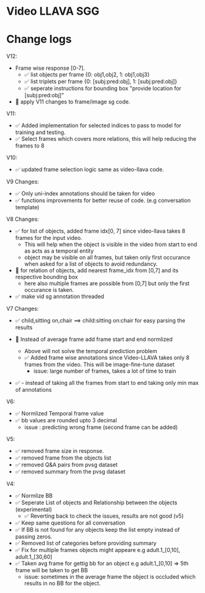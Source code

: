 # Video LLAVA SGG


# Change logs


V12:
- Frame wise response [0-7]. 
    - :white_check_mark: list objects per frame {0: obj1,obj2, 1: obj1,obj3}
    - :white_check_mark: list triplets per frame {0: [subj:pred:obj], 1: [subj:pred:obj]}
    - :white_check_mark: seperate instructions for bounding box "provide location for [subj:pred:obj]"
- :black_square_button: apply V11 changes to frame/image sg code.

V11:
- :white_check_mark: Added implementation for selected indices to pass to model for training and testing.
- :white_check_mark: Select frames which covers more relations, this will help reducing the frames to 8 

V10:
- :white_check_mark: updated frame selection logic same as video-llava code.

V9 Changes:
- :white_check_mark: Only uni-index annotations should be taken for video
- :white_check_mark: functions improvements for better reuse of code. (e.g conversation template)

V8 Changes:
- :white_check_mark: for list of objects, added frame idx[0, 7] since video-llava takes 8 frames for the input video.
    - This will help when the object is visible in the video from start to end as acts as a temporal entity
    - object may be visible on all frames, but taken only first occurance when asked for a list of objects to avoid redundancy.
- :black_square_button: for relation of objects, add nearest frame_idx from [0,7] and its respective bounding box
    - here also multiple frames are possible from [0,7] but only the first occurance is taken. 
- :white_check_mark: make vid sg annotation threaded

V7 Changes:

- :white_check_mark: child,sitting on,chair ==> child:sitting on:chair for easy parsing the results
- :black_square_button: Instead of average frame add frame start and end normlized
    - Above will not solve the temporal prediction problem
    - :white_check_mark: Added frame wise annotations since Video-LLAVA takes only 8 frames from the video. This will be image-fine-tune dataset
      - issue: large number of frames, takes a lot of time to train

- :white_check_mark: - instead of taking all the frames from start to end taking only min max of annotations


V6:
- :white_check_mark: Normlized Temporal frame value
- :white_check_mark: bb values are rounded upto 3 decimal
    - issue : predicting wrong frame (second frame can be added)

V5:
- :white_check_mark: removed frame size in response.
- :white_check_mark: removed frame from the objects list
- :white_check_mark: removed Q&A pairs from pvsg dataset
- :white_check_mark: removed summary from the pvsg dataset

V4:
- :white_check_mark: Normlize BB
- :white_check_mark: Seperate List of objects and Relationship between the objects (experimental) 
    - :white_check_mark: Reverting back to check the issues, results are not good (v5)
- :white_check_mark: Keep same questions for all conversation
- :white_check_mark: If BB is not found for any objects keep the list empty instead of passing zeros.
- :white_check_mark: Removed list of categories before providing summary
- :white_check_mark: Fix for multiple frames objects might appeare e.g adult.1_[0,10], adult.1_[30,60]
- :white_check_mark: Taken avg frame for gettig bb for an object e.g adult.1_[0,10] => 5th frame will be taken to get BB
    - issue: sometimes in the average frame the object is occluded which results in no BB for the object.